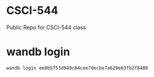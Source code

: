 # CSCI-544
Public Repo for CSCI-544 class


# wandb login
```
wandb login ee0b5f53d949c84cee7decbe7a629e63fb2f8408
```
